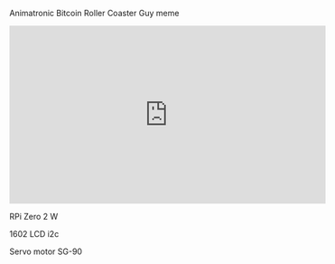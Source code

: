Animatronic Bitcoin Roller Coaster Guy meme
<iframe width="560" height="315" src="https://www.youtube.com/embed/6LMPZ0vmAZg?si=DIQFE_2f5YZZUT0B" title="YouTube video player" frameborder="0" allow="accelerometer; autoplay; clipboard-write; encrypted-media; gyroscope; picture-in-picture; web-share" referrerpolicy="strict-origin-when-cross-origin" allowfullscreen></iframe>


RPi Zero 2 W 

1602 LCD i2c

Servo motor SG-90
        
